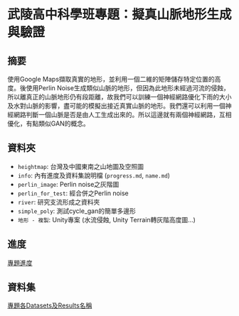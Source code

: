 # 武陵高中科學班專題：擬真山脈地形生成與驗證

## 摘要
使用Google Maps擷取真實的地形，並利用一個二維的矩陣儲存特定位置的高度。後使用Perlin Noise生成類似山脈的地形，但因為此地形未經過河流的侵蝕，所以離真正的山脈地形仍有段距離，故我們可以訓練一個神經網路優化下雨的大小及水對山脈的影響，盡可能的模擬出接近真實山脈的地形。我們還可以利用一個神經網路判斷一個山脈是否是由人工生成出來的。所以這邊就有兩個神經網路，互相優化，有點類似GAN的概念。


## 資料夾
- `heightmap`: 台灣及中國東南之山地圖及空照圖
- `info`: 內有進度及資料集說明檔 (`progress.md`, `name.md`)
- `perlin_image`: Perlin noise之灰階圖
- `perlin_for_test`: 經合併之Perlin noise
- `river`: 研究支流形成之資料夾
- `simple_poly`: 測試cycle_gan的簡單多邊形
- `地形 - 複製`: Unity專案 (水流侵蝕, Unity Terrain轉灰階高度圖...)

## 進度
[專題進度](https://github.com/jayin92/scifair/blob/master/info/progress.md)

## 資料集

[專題各Datasets及Results名稱](https://github.com/jayin92/scifair/blob/master/info/name.md)
